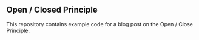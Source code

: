 ## Open / Closed Principle

This repository contains example code for a blog post on the Open / Close Principle.
